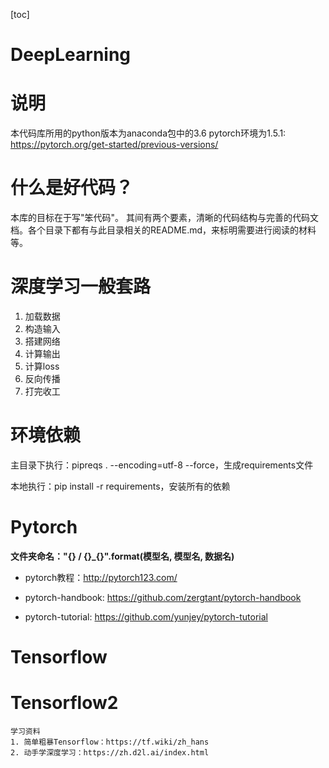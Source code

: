  [toc]
# DeepLearning

# 说明

本代码库所用的python版本为anaconda包中的3.6
pytorch环境为1.5.1: https://pytorch.org/get-started/previous-versions/

# 什么是好代码？

本库的目标在于写"笨代码"。
其间有两个要素，清晰的代码结构与完善的代码文档。各个目录下都有与此目录相关的README.md，来标明需要进行阅读的材料等。

# 深度学习一般套路

1. 加载数据
2. 构造输入
3. 搭建网络
4. 计算输出
5. 计算loss
6. 反向传播
7. 打完收工

# 环境依赖

主目录下执行：pipreqs . --encoding=utf-8 --force，生成requirements文件

本地执行：pip install -r requirements，安装所有的依赖

# Pytorch

**文件夹命名："{} / {}_{}".format(模型名, 模型名, 数据名)**

* pytorch教程：http://pytorch123.com/

* pytorch-handbook: https://github.com/zergtant/pytorch-handbook

* pytorch-tutorial: https://github.com/yunjey/pytorch-tutorial

# Tensorflow


# Tensorflow2

```
学习资料
1. 简单粗暴Tensorflow：https://tf.wiki/zh_hans
2. 动手学深度学习：https://zh.d2l.ai/index.html
```